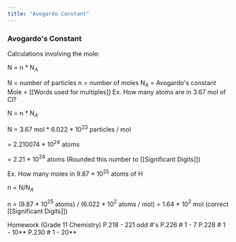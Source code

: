 ```yaml
---
title: "Avogardo Constant"
---
```

### Avogardo's Constant
Calculations involving the mole:

N = n * N$_A$

N = number of particles
n = number of moles
N$_A$ = Avogardo's constant
Mole = [[Words used for multiples]]
Ex. How many atoms are in 3.67 mol of Cl?

N = n * N$_A$

N = 3.67 mol * 6.022 * 10$^2$$^3$ particles / mol

= 2.210074 * 10$^2$$^4$ atoms

= 2.21 * 10$^2$$^4$ atoms (Rounded this number to [[Significant Digits]])

Ex. How many moles in 9.87 * 10$^2$$^5$ atoms of H

n = N/N$_A$

n = (9.87 * 10$^2$$^5$ atoms) / (6.022 * 10$^2$ atoms / mol)
  = 1.64 * 10$^2$ mol (correct [[Significant Digits]])

Homework (Grade 11 Chemistry)
P.218 - 221 odd #'s 
P.226 # 1 - 7
P.228 # 1 - 10**
P.230 # 1 - 20**
